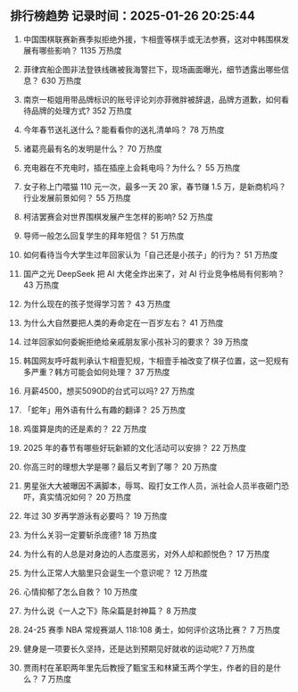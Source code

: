 
## 排行榜趋势 记录时间：2025-01-26 20:25:44
  
  1. 中国围棋联赛新赛季拟拒绝外援，卞相壹等棋手或无法参赛，这对中韩围棋发展有哪些影响？ 1135 万热度
    
  2. 菲律宾船企图非法登铁线礁被我海警拦下，现场画面曝光，细节透露出哪些信息？ 630 万热度
    
  3. 南京一柜姐用带品牌标识的账号评论刘亦菲微胖被辞退，品牌方道歉，如何看待品牌的处理方式? 352 万热度
    
  4. 今年春节送礼送什么？能看看你的送礼清单吗？ 78 万热度
    
  5. 诸葛亮最有名的发明是什么？ 70 万热度
    
  6. 充电器在不充电时，插在插座上会耗电吗？为什么？ 55 万热度
    
  7. 女子称上门喂猫 110 元一次，最多一天 20 家，春节赚 1.5 万，是新商机吗？行业发展前景如何？ 55 万热度
    
  8. 柯洁罢赛会对世界围棋发展产生怎样的影响? 52 万热度
    
  9. 导师一般怎么回复学生的拜年短信？ 51 万热度
    
  10. 如何看待当今大学生过年回家认为「自己还是小孩子」的行为？ 51 万热度
    
  11. 国产之光 DeepSeek 把 AI 大佬全炸出来了，对 AI 行业竞争格局有何影响？ 43 万热度
    
  12. 为什么现在的孩子觉得学习苦？ 43 万热度
    
  13. 为什么大自然要把人类的寿命定在一百岁左右？ 41 万热度
    
  14. 过年回家如何委婉拒绝给亲戚朋友家小孩补习的要求？ 39 万热度
    
  15. 韩国网友呼吁裁判承认卞相壹犯规，卞相壹手袖改变了棋子位置，这一犯规有多严重？韩方可能会如何处理？ 37 万热度
    
  16. 月薪4500，想买5090D的台式可以吗? 27 万热度
    
  17. 「蛇年」用外语有什么有趣的翻译？ 25 万热度
    
  18. 鸡蛋算是肉的还是素的？ 22 万热度
    
  19. 2025 年的春节有哪些好玩新颖的文化活动可以安排？ 22 万热度
    
  20. 你高三时的理想大学是哪？最后又考到了哪？ 20 万热度
    
  21. 男星张大大被曝因不满脚本，辱骂、殴打女工作人员，派社会人员半夜砸门恐吓，真实情况如何？ 20 万热度
    
  22. 年过 30 岁再学游泳有必要吗？ 19 万热度
    
  23. 为什么关羽一定要斩杀庞德? 18 万热度
    
  24. 为什么有的人总是对身边的人态度恶劣，对外人却和颜悦色？ 17 万热度
    
  25. 为什么正常人大脑里只会诞生一个意识呢？ 12 万热度
    
  26. 心情抑郁了怎么自救？ 10 万热度
    
  27. 为什么说《一人之下》陈朵篇是封神篇？ 8 万热度
    
  28. 24-25 赛季 NBA 常规赛湖人 118:108 勇士，如何评价这场比赛？ 7 万热度
    
  29. 健身是一项要长久坚持，还是达到预期见好就收的运动呢? 7 万热度
    
  30. 贾雨村在革职两年里先后教授了甄宝玉和林黛玉两个学生，作者的目的是什么？ 7 万热度
    